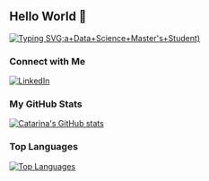 ## Hello World 👋

[![Typing SVG](https://readme-typing-svg.demolab.com?font=Din+Pro&pause=1000&color=6A9080&center=true&width=435&lines=I'm+Catarina+%3A);a+Data+Science+Master's+Student)](https://git.io/typing-svg)

### Connect with Me
[![LinkedIn](https://img.shields.io/badge/-LinkedIn-blue?style=flat&logo=Linkedin&logoColor=white)](www.linkedin.com/in/catarina-gn-nunes)

### My GitHub Stats
[![Catarina's GitHub stats](https://github-readme-stats.vercel.app/api?username=CatarinaGN&show_icons=true&theme=radical)](https://github.com/CatarinaGN/github-readme-stats)

### Top Languages
[![Top Languages](https://github-readme-stats.vercel.app/api/top-langs/?username=CatarinaGN&layout=compact)](https://github.com/CatarinaGN/github-readme-stats)


